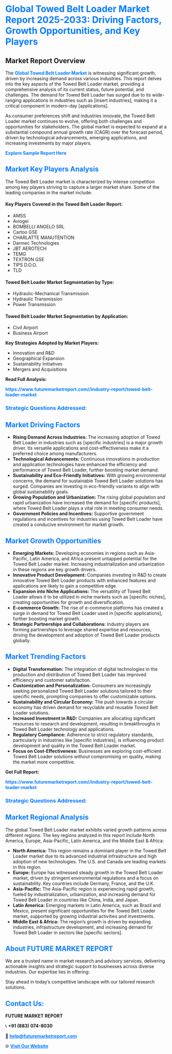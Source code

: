 <h1 style="color: #007BFF;">Global Towed Belt Loader Market Report 2025-2033: Driving Factors, Growth Opportunities, and Key Players</h1>

<section id="overview">
<h2>Market Report Overview</h2>
<p>The <a href="https://www.futuremarketreport.com//industry-report/towed-belt-loader-market" style="color: #007BFF; text-decoration: none;"><strong>Global Towed Belt Loader Market</strong></a> is witnessing significant growth, driven by increasing demand across various industries. This report delves into the key aspects of the Towed Belt Loader market, providing a comprehensive analysis of its current status, future potential, and challenges. The demand for Towed Belt Loader has surged due to its wide-ranging applications in industries such as [insert industries], making it a critical component in modern-day [applications].</p>
<p>As consumer preferences shift and industries innovate, the Towed Belt Loader market continues to evolve, offering both challenges and opportunities for stakeholders. The global market is expected to expand at a substantial compound annual growth rate (CAGR) over the forecast period, driven by technological advancements, emerging applications, and increasing investments by major players.</p>
</section>

<section id="overview">
<p><a href="https://www.futuremarketreport.com//request-sample/reportId=84865" style="color: #007BFF; text-decoration: none;"><strong>Explore Sample Report Here</strong></a></p>
</section>

<section id="key-players">
<h2 style="color: #007BFF;">Market Key Players Analysis</h2>
<p>The Towed Belt Loader market is characterized by intense competition among key players striving to capture a larger market share. Some of the leading companies in the market include:</p>
<h4>Key Players Covered in the Towed Belt Loader Report:</h4>
<ul><li>AMSS</li><li>Aviogei</li><li>BOMBELLI ANGELO SRL</li><li>Cartoo GSE</li><li>CHARLATTE MANUTENTION</li><li>Darmec Technologies</li><li>JBT AEROTECH</li><li>TEMG</li><li>TEXTRON GSE</li><li>TIPS D.O.O.</li><li>TLD</li></ul>
<h4>Towed Belt Loader Market Segmentation by Type:</h4>
<ul><li>Hydraulic-Mechanical Transmission</li><li>Hydraulic Transmission</li><li>Power Transmission</li></ul>

<h4>Towed Belt Loader Market Segmentation by Application:</h4>
<ul><li>Civil Airport</li><li>Business Airport</li></ul>
<p><strong>Key Strategies Adopted by Market Players:</strong></p>
<ul>
<li>Innovation and R&D</li>
<li>Geographical Expansion</li>
<li>Sustainability Initiatives</li>
<li>Mergers and Acquisitions</li>
</ul>
</section>

<section>
<p><strong>Read Full Analysis: </strong></p><a href="https://www.futuremarketreport.com//industry-report/towed-belt-loader-market" style="color: #007BFF; text-decoration: none;"><strong>https://www.futuremarketreport.com//industry-report/towed-belt-loader-market</strong></a>
<h3 style="color: #007BFF;">Strategic Questions Addressed:</h3>
</section>

<section id="driving-factors">
<h2 style="color: #007BFF;">Market Driving Factors</h2>
<ul>
<li><strong>Rising Demand Across Industries:</strong> The increasing adoption of Towed Belt Loader in industries such as [specific industries] is a major growth driver. Its versatile applications and cost-effectiveness make it a preferred choice among manufacturers.</li>
<li><strong>Technological Advancements:</strong> Continuous innovations in production and application technologies have enhanced the efficiency and performance of Towed Belt Loader, further boosting market demand.</li>
<li><strong>Sustainability and Eco-Friendly Initiatives:</strong> With growing environmental concerns, the demand for sustainable Towed Belt Loader solutions has surged. Companies are investing in eco-friendly variants to align with global sustainability goals.</li>
<li><strong>Growing Population and Urbanization:</strong> The rising global population and rapid urbanization have increased the demand for [specific products], where Towed Belt Loader plays a vital role in meeting consumer needs.</li>
<li><strong>Government Policies and Incentives:</strong> Supportive government regulations and incentives for industries using Towed Belt Loader have created a conducive environment for market growth.</li>
</ul>
</section>

<section id="growth-opportunities">
<h2 style="color: #007BFF;">Market Growth Opportunities</h2>
<ul>
<li><strong>Emerging Markets:</strong> Developing economies in regions such as Asia-Pacific, Latin America, and Africa present untapped potential for the Towed Belt Loader market. Increasing industrialization and urbanization in these regions are key growth drivers.</li>
<li><strong>Innovative Product Development:</strong> Companies investing in R&D to create innovative Towed Belt Loader products with enhanced features and applications are likely to gain a competitive edge.</li>
<li><strong>Expansion into Niche Applications:</strong> The versatility of Towed Belt Loader allows it to be utilized in niche markets such as [specific niches], creating opportunities for growth and diversification.</li>
<li><strong>E-commerce Growth:</strong> The rise of e-commerce platforms has created a surge in demand for Towed Belt Loader used in [specific applications], further boosting market growth.</li>
<li><strong>Strategic Partnerships and Collaborations:</strong> Industry players are forming partnerships to leverage shared expertise and resources, driving the development and adoption of Towed Belt Loader products globally.</li>
</ul>
</section>

<section id="trending-factors">
<h2 style="color: #007BFF;">Market Trending Factors</h2>
<ul>
<li><strong>Digital Transformation:</strong> The integration of digital technologies in the production and distribution of Towed Belt Loader has improved efficiency and customer satisfaction.</li>
<li><strong>Customization and Personalization:</strong> Consumers are increasingly seeking personalized Towed Belt Loader solutions tailored to their specific needs, prompting companies to offer customizable options.</li>
<li><strong>Sustainability and Circular Economy:</strong> The push towards a circular economy has driven demand for recyclable and reusable Towed Belt Loader solutions.</li>
<li><strong>Increased Investment in R&D:</strong> Companies are allocating significant resources to research and development, resulting in breakthroughs in Towed Belt Loader technology and applications.</li>
<li><strong>Regulatory Compliance:</strong> Adherence to strict regulatory standards, particularly in industries like [specific industries], is influencing product development and quality in the Towed Belt Loader market.</li>
<li><strong>Focus on Cost-Effectiveness:</strong> Businesses are exploring cost-efficient Towed Belt Loader solutions without compromising on quality, making the market more competitive.</li>
</ul>
</section>

<section>
<p><strong>Get Full Report: </strong></p><a href="https://www.futuremarketreport.com//industry-report/towed-belt-loader-market" style="color: #007BFF; text-decoration: none;"><strong>https://www.futuremarketreport.com//industry-report/towed-belt-loader-market</strong></a>
<h3 style="color: #007BFF;">Strategic Questions Addressed:</h3>
</section>


<section id="regional-analysis">
<h2 style="color: #007BFF;">Market Regional Analysis</h2>
<p>The global Towed Belt Loader market exhibits varied growth patterns across different regions. The key regions analyzed in this report include North America, Europe, Asia-Pacific, Latin America, and the Middle East & Africa:</p>
<ul>
<li><strong>North America:</strong> This region remains a dominant player in the Towed Belt Loader market due to its advanced industrial infrastructure and high adoption of new technologies. The U.S. and Canada are leading markets in this region.</li>
<li><strong>Europe:</strong> Europe has witnessed steady growth in the Towed Belt Loader market, driven by stringent environmental regulations and a focus on sustainability. Key countries include Germany, France, and the U.K.</li>
<li><strong>Asia-Pacific:</strong> The Asia-Pacific region is experiencing rapid growth, fueled by industrialization, urbanization, and increasing demand for Towed Belt Loader in countries like China, India, and Japan.</li>
<li><strong>Latin America:</strong> Emerging markets in Latin America, such as Brazil and Mexico, present significant opportunities for the Towed Belt Loader market, supported by growing industrial activities and investments.</li>
<li><strong>Middle East & Africa:</strong> The region’s growth is driven by expanding industries, infrastructure development, and increasing demand for Towed Belt Loader in sectors like [specific sectors].</li>
</ul>
</section>

<footer>
<h2 style="color: #007BFF;">About FUTURE MARKET REPORT</h2>
<p>We are a trusted name in market research and advisory services, delivering actionable insights and strategic support to businesses across diverse industries. Our expertise lies in offering:</p>

<p>Stay ahead in today’s competitive landscape with our tailored research solutions.</p>

<h2 style="color: #007BFF;">Contact Us:</h2>
<p><strong>FUTURE MARKET REPORT</strong></p>
<p>📞 <strong>+91 (883) 074-8030</strong></p>
<p>📧 <strong><a href="mailto:help@futuremarketreport.com" style="color: #007BFF;">help@futuremarketreport.com</a></strong></p>
<p>🌐 <strong><a href="https://www.futuremarketreport.com/" style="color: #007BFF;">Visit Our Website</a></strong></p>
</footer>